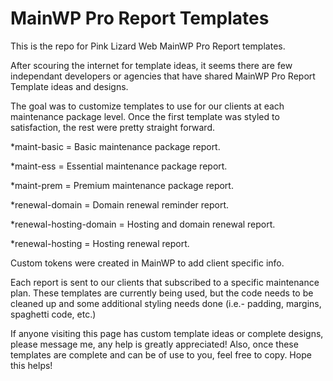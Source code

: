# MainWP Pro Report Templates
This is the repo for Pink Lizard Web MainWP Pro Report templates. 

After scouring the internet for template ideas, it seems there are few independant developers or agencies that have shared MainWP Pro Report Template ideas and designs. 

The goal was to customize templates to use for our clients at each maintenance package level. Once the first template was styled to satisfaction, the rest were pretty straight forward.

*maint-basic = Basic maintenance package report.

*maint-ess = Essential maintenance package report.

*maint-prem = Premium maintenance package report.

*renewal-domain = Domain renewal reminder report.

*renewal-hosting-domain = Hosting and domain renewal report.

*renewal-hosting = Hosting renewal report.

Custom tokens were created in MainWP to add client specific info.

Each report is sent to our clients that subscribed to a specific maintenance plan. These templates are currently being used, but the code needs to be cleaned up and some additional styling needs done (i.e.- padding, margins, spaghetti code, etc.)


If anyone visiting this page has custom template ideas or complete designs, please message me, any help is greatly appreciated! Also, once these templates are complete and can be of use to you, feel free to copy. Hope this helps!
